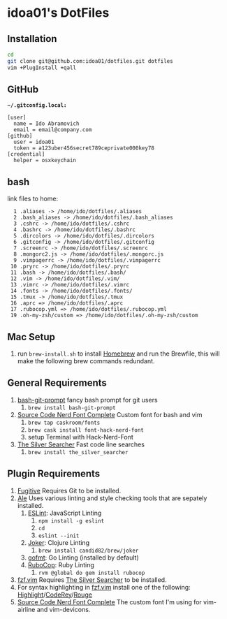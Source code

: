 # idoa01's DotFiles

## Installation
```bash
cd
git clone git@github.com:idoa01/dotfiles.git dotfiles
vim +PlugInstall +qall
```

## GitHub
**`~/.gitconfig.local:`**
```
[user]
  name = Ido Abramovich
  email = email@company.com
[github]
  user = idoa01
  token = a123uber456secret789ceprivate000key78
[credential]
  helper = osxkeychain
```

## bash
link files to home:
```
  1 .aliases -> /home/ido/dotfiles/.aliases
  2 .bash_aliases -> /home/ido/dotfiles/.bash_aliases
  3 .cshrc -> /home/ido/dotfiles/.cshrc
  4 .bashrc -> /home/ido/dotfiles/.bashrc
  5 .dircolors -> /home/ido/dotfiles/.dircolors
  6 .gitconfig -> /home/ido/dotfiles/.gitconfig
  7 .screenrc -> /home/ido/dotfiles/.screenrc
  8 .mongorc2.js -> /home/ido/dotfiles/.mongorc.js
  9 .vimpagerrc -> /home/ido/dotfiles/.vimpagerrc
 10 .pryrc -> /home/ido/dotfiles/.pryrc
 11 .bash -> /home/ido/dotfiles/.bash/
 12 .vim -> /home/ido/dotfiles/.vim/
 13 .vimrc -> /home/ido/dotfiles/.vimrc
 14 .fonts -> /home/ido/dotfiles/.fonts/
 15 .tmux -> /home/ido/dotfiles/.tmux
 16 .aprc => /home/ido/dotfiles/.aprc
 17 .rubocop.yml => /home/ido/dotfiles/.rubocop.yml
 19 .oh-my-zsh/custom => /home/ido/dotfiles/.oh-my-zsh/custom
```

## Mac Setup
  1. run `brew-install.sh` to install [Homebrew](https://brew.sh) and run the Brewfile, this will make the following brew commands redundant.

## General Requirements
  1. [bash-git-prompt](https://github.com/magicmonty/bash-git-prompt) fancy bash prompt for git users
      1.  `brew install bash-git-prompt`
  2. [Source Code Nerd Font Complete](https://github.com/ryanoasis/nerd-fonts#option-4-homebrew-fonts) Custom font for bash and vim
      1. `brew tap caskroom/fonts`
      2. `brew cask install font-hack-nerd-font`
      3. setup Terminal with Hack-Nerd-Font
  3. [The Silver Searcher](https://github.com/ggreer/the_silver_searcher) Fast code line searches
      1. `brew install the_silver_searcher`

## Plugin Requirements
  1. [Fugitive](https://github.com/tpope/vim-fugitive) Requires Git to be
     installed.
  2. [Ale](https://github.com/w0rp/ale) Uses various linting and style
     checking tools that are sepately installed.
      1. [ESLint](https://eslint.org/docs/user-guide/getting-started#global-installation-and-usage): JavaScript Linting
          1. `npm install -g eslint`
          2. `cd`
          3. `eslint --init`
      2. [Joker](https://github.com/candid82/joker): Clojure Linting
          1. `brew install candid82/brew/joker`
      3. [gofmt](https://golang.org/cmd/gofmt): Go Linting (installed by default)
      4. [RuboCop](https://github.com/bbatsov/rubocop#cops): Ruby Linting
          1. `rvm @global do gem install rubocop`
  3. [fzf.vim](https://github.com/junegunn/fzf.vim) Requires
     [The Silver Searcher](https://github.com/ggreer/the_silver_searcher) to be
     installed.
  4. For syntax highlighting in [fzf.vim](https://github.com/junegunn/fzf.vim) install one
     of the following: [Highlight](http://www.andre-simon.de/doku/highlight/en/highlight.php)/[CodeRey](http://coderay.rubychan.de/)/[Rouge](https://github.com/jneen/rouge)
  5. [Source Code Nerd Font Complete](https://git.io/vPBU6) The custom font I'm using
     for vim-airline and vim-devicons.
